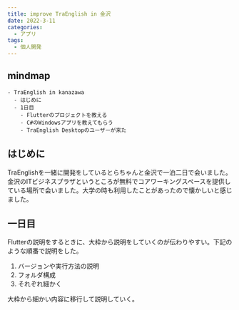```yaml
---
title: improve TraEnglish in 金沢
date: 2022-3-11
categories:
  - アプリ
tags:
  - 個人開発
---
```


## mindmap

```
- TraEnglish in kanazawa
  - はじめに
  - 1日目
    - Flutterのプロジェクトを教える
    - C#のWindowsアプリを教えてもらう
    - TraEnglish Desktopのユーザーが来た
```

## はじめに

TraEnglishを一緒に開発をしているとらちゃんと金沢で一泊二日で会いました。金沢のITビジネスプラザというところが無料でコアワーキングスペースを提供している場所で会いました。大学の時も利用したことがあったので懐かしいと感じました。

## 一日目

Flutterの説明をするときに、大枠から説明をしていくのが伝わりやすい。下記のような順番で説明をした。

1. バージョンや実行方法の説明
2. フォルダ構成
3. それぞれ細かく

大枠から細かい内容に移行して説明していく。
